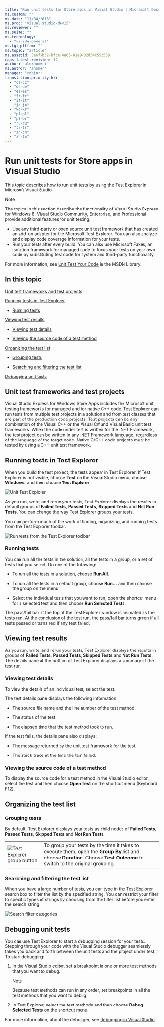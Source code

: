 ```yaml
---
title: "Run unit tests for Store apps in Visual Studio | Microsoft Docs"
ms.custom: ""
ms.date: "11/04/2016"
ms.prod: "visual-studio-dev15"
ms.reviewer: ""
ms.suite: ""
ms.technology: 
  - "vs-ide-general"
ms.tgt_pltfrm: ""
ms.topic: "article"
ms.assetid: 5a6f5b32-bfce-4a63-81e9-02d54c592539
caps.latest.revision: 12
author: "alexhomer1"
ms.author: "ahomer"
manager: "robinr"
translation.priority.ht: 
  - "cs-cz"
  - "de-de"
  - "es-es"
  - "fr-fr"
  - "it-it"
  - "ja-jp"
  - "ko-kr"
  - "pl-pl"
  - "pt-br"
  - "ru-ru"
  - "tr-tr"
  - "zh-cn"
  - "zh-tw"
---
```

# Run unit tests for Store apps in Visual Studio
This topic describes how to run unit tests by using the Test Explorer in Microsoft Visual Studio  
  
> [!NOTE]
>  The topics in this section describe the functionality of Visual Studio Express for Windows 8. Visual Studio Community, Enterprise, and Professional provide additional features for unit testing.  
>   
>  -   Use any third-party or open source unit test framework that has created an add-on adapter for the Microsoft Test Explorer. You can also analyze and display code coverage information for your tests.  
> -   Run your tests after every build. You can also use Microsoft Fakes, an isolation framework for managed code to focus your tests on your own code by substituting test code for system and third-party functionality.  
>   
>  For more information, see [Unit Test Your Code](../test/unit-test-your-code.md) in the MSDN Library.  
  
##  <a name="BKMK_In_this_topic"></a> In this topic  
 [Unit test frameworks and test projects](#BKMK_Unit_test_frameworks_and_test_projects)  
  
 [Running tests in Test Explorer](#BKMK_Running_tests_in_Test_Explorer)  
  
-   [Running tests](#BKMK_Running_tests)  
  
 [Viewing test results](#BKMK_Viewing_test_results)  
  
-   [Viewing test details](#BKMK_Viewing_test_details)  
  
-   [Viewing the source code of a test method](#BKMK_Viewing_the_source_code_of_a_test_method)  
  
 [Organizing the test list](#BKMK_Organizing_the_test_list)  
  
-   [Grouping tests](#BKMK_Grouping_tests)  
  
-   [Searching and filtering the test list](#BKMK_Searching_and_filtering_the_test_list)  
  
 [Debugging unit tests](#BKMK_Debugging_unit_tests)  
  
##  <a name="BKMK_Unit_test_frameworks_and_test_projects"></a> Unit test frameworks and test projects  
 Visual Studio Express for Windows Store Apps includes the Microsoft unit testing frameworks for managed and for native C++ code. Test Explorer can run tests from multiple test projects in a solution and from test classes that are part of the production code projects. Test projects can be any combination of the Visual C++ or the Visual C# and Visual Basic unit test frameworks. When the code under test is written for the .NET Framework, the test project can be written in any .NET Framework language, regardless of the language of the target code. Native C/C++ code projects must be tested by using a C++ unit test framework.  
  
##  <a name="BKMK_Running_tests_in_Test_Explorer"></a> Running tests in Test Explorer  
 When you build the test project, the tests appear in Test Explorer. If Test Explorer is not visible, choose **Test** on the Visual Studio menu, choose **Windows**, and then choose **Test Explorer**.  
  
 ![Unit Test Explorer](../ide/media/ute_failedpassednotrunsummary.png "UTE_FailedPassedNotRunSummary")  
  
 As you run, write, and rerun your tests, Test Explorer displays the results in default groups of **Failed Tests**, **Passed Tests**, **Skipped Tests** and **Not Run Tests**. You can change the way Test Explorer groups your tests.  
  
 You can perform much of the work of finding, organizing, and running tests from the Test Explorer toolbar.  
  
 ![Run tests from the Test Explorer toolbar](../test/media/ute_toolbar.png "UTE_ToolBar")  
  
###  <a name="BKMK_Running_tests"></a> Running tests  
 You can run all the tests in the solution, all the tests in a group, or a set of tests that you select. Do one of the following:  
  
-   To run all the tests in a solution, choose **Run All**.  
  
-   To run all the tests in a default group, choose **Run...** and then choose the group on the menu.  
  
-   Select the individual tests that you want to run, open the shortcut menu for a selected test and then choose **Run Selected Tests**.  
  
 The pass/fail bar at the top of the Test Explorer window is animated as the tests run. At the conclusion of the test run, the pass/fail bar turns green if all tests passed or turns red if any test failed.  
  
##  <a name="BKMK_Viewing_test_results"></a> Viewing test results  
 As you run, write, and rerun your tests, Test Explorer displays the results in groups of **Failed Tests**, **Passed Tests**, **Skipped Tests** and **Not Run Tests**. The details pane at the bottom of Test Explorer displays a summary of the test run.  
  
###  <a name="BKMK_Viewing_test_details"></a> Viewing test details  
 To view the details of an individual test, select the test.  
  
 The test details pane displays the following information:  
  
-   The source file name and the line number of the test method.  
  
-   The status of the test.  
  
-   The elapsed time that the test method took to run.  
  
 If the test fails, the details pane also displays:  
  
-   The message returned by the unit test framework for the test.  
  
-   The stack trace at the time the test failed.  
  
###  <a name="BKMK_Viewing_the_source_code_of_a_test_method"></a> Viewing the source code of a test method  
 To display the source code for a test method in the Visual Studio editor, select the test and then choose **Open Test** on the shortcut menu (Keyboard: F12).  
  
##  <a name="BKMK_Organizing_the_test_list"></a> Organizing the test list  
  
###  <a name="BKMK_Grouping_tests"></a> Grouping tests  
 By default, Test Explorer displays your tests as child nodes of **Failed Tests**, **Passed Tests**, **Skipped Tests** and **Not Run Tests**.  
  
|||  
|-|-|  
|![Test Explorer group button](../test/media/ute_groupby_btn.png "UTE_GroupBy_btn")|To group your tests by the time it takes to execute them, open the **Group By** list and choose **Duration**. Choose **Test Outcome** to switch to the original grouping.|  
  
###  <a name="BKMK_Searching_and_filtering_the_test_list"></a> Searching and filtering the test list  
 When you have a large number of tests, you can type in the Test Explorer search box to filter the list by the specified string. You can restrict your filter to specific types of strings by choosing from the filter list before you enter the search string.  
  
 ![Search filter categories](../test/media/ute_searchfilter.png "UTE_SearchFilter")  
  
##  <a name="BKMK_Debugging_unit_tests"></a> Debugging unit tests  
 You can use Test Explorer to start a debugging session for your tests. Stepping through your code with the Visual Studio debugger seamlessly takes you back and forth between the unit tests and the project under test. To start debugging:  
  
1.  In the Visual Studio editor, set a breakpoint in one or more test methods that you want to debug.  
  
    > [!NOTE]
    >  Because test methods can run in any order, set breakpoints in all the test methods that you want to debug.  
  
2.  In Test Explorer, select the test methods and then choose **Debug Selected Tests** on the shortcut menu.  
  
 For more information, about the debugger, see [Debugging in Visual Studio](../debugger/debugging-in-visual-studio.md).